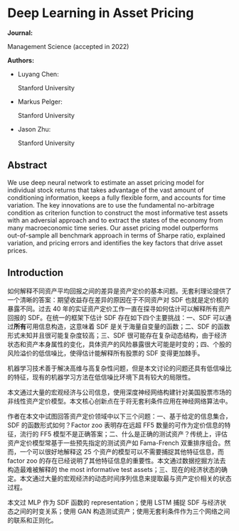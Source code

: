 # Deep Learning in Asset Pricing

**Journal:**

Management Science (accepted in 2022)

**Authors:**

- Luyang Chen:

  Stanford University

- Markus Pelger:

  Stanford University

- Jason Zhu:

  Stanford University

## Abstract

We use deep neural network to estimate an asset pricing model for individual stock returns that takes advantage of the vast amount of conditioning information, keeps a fully flexible form, and accounts for time variation. The key innovations are to use the fundamental no-arbitrage condition as criterion function to construct the most informative test assets with an adversial approach and to extract the states of the economy from many macroeconomic time series. Our asset pricing model outperforms out-of-sample all benchmark approach in terms of Sharpe ratio, explained variation, and pricing errors and identifies the key factors that drive asset prices.

## Introduction

如何解释不同资产平均回报之间的差异是资产定价的基本问题。无套利理论提供了一个清晰的答案：期望收益存在差异的原因在于不同资产对 SDF 也就是定价核的暴露不同。过去 40 年的实证资产定价工作一直在探寻如何估计可以解释所有资产回报的 SDF。在统一的框架下估计 SDF 存在如下四个主要挑战：一、SDF 可以通过**所有**可用信息构造，这意味着 SDF 是关于海量自变量的函数；二、SDF 的函数形式未知并且很可能复杂度较高；三、SDF 很可能存在复杂动态结构，由于经济状态和资产本身属性的变化，具体资产的风险暴露很大可能是时变的；四、个股的风险溢价的低信噪比，使得估计能解释所有股票的 SDF 变得更加棘手。

机器学习技术善于解决高维与高复杂性问题，但是本文讨论的问题还具有低信噪比的特征，现有的机器学习方法在低信噪比环境下具有较大的局限性。
                                                   
本文通过大量的宏观经济与公司信息，使用深度神经网络构建针对美国股票市场的非线性资产定价模型。本文核心创新点在于将无套利条件应用在神经网络算法中。

作者在本文中试图回答资产定价领域中以下三个问题：一、基于给定的信息集合，SDF 的函数形式如何？Factor zoo 表明存在远超 FF5 数量的可作为定价信息的特征，流行的 FF5 模型不是正确答案；二、什么是正确的测试资产？传统上，评估资产定价模型常基于一些预先指定的测试资产如 Fama-French 双重排序组合。然而，一个可以很好地解释这 25 个资产的模型可以不需要捕捉其他特征信息，而 factor zoo 的存在已经说明了其他特征信息的重要性。本文通过数据挖掘方法去构造最难被解释的 the most informative test assets；三、现在的经济状态的确定。本文通过大量的宏观经济的动态时间序列信息来提取最与资产定价相关的状态过程。

本文过 MLP 作为 SDF 函数的 representation；使用 LSTM 捕捉 SDF 与经济状态之间的时变关系；使用 GAN 构造测试资产；使用无套利条件作为三个网络之间的联系和正则化。